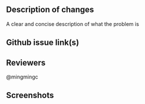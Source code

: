 ## Description of changes
A clear and concise description of what the problem is

## Github issue link(s)


## Reviewers
@mingmingc

## Screenshots
